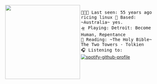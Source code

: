 <img align="left" width="240" src="[https://i.postimg.cc/jSbsYbgK/octocat-1607474030530.png](https://tenor.com/bLwY3.gif)"> <samp> <br>
  👩🏼‍💻 Last seen: 55 years ago ricing linux
  🌁 Based: ~Australia~ yes.<br>
  🛸 Playing: Detroit: Become Human, Repentance<br>
  📖 Reading: ~The Holy Bible~ The Two Towers - Tolkien<br> 
  🎧 Listening to: <br> </samp>
[![spotify-github-profile](https://spotify-github-profile.vercel.app/api/view?uid=q8hkj695x2mvn1uypwrtbvbge&cover_image=true&theme=natemoo-re)](https://github.com/GH-Syn/spotify-github-profile) <br>

